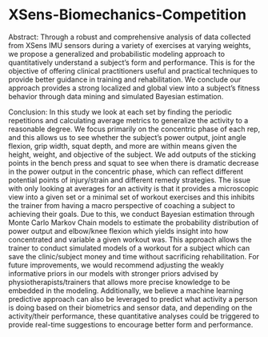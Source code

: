 # XSens-Biomechanics-Competition

Abstract:
Through a robust and comprehensive analysis of data collected from XSens IMU sensors during a variety of exercises at varying weights, we propose a generalized and probabilistic modeling approach to quantitatively understand a subject’s form and performance. This is for the objective of offering clinical practitioners useful and practical techniques to provide better guidance in training and rehabilitation. We conclude our approach provides a strong localized and global view into a subject’s fitness behavior through data mining and simulated Bayesian estimation.

Conclusion:
In this study we look at each set by finding the periodic repetitions and calculating average metrics to generalize the activity to a reasonable degree. We focus primarily on the concentric phase of each rep, and this allows us to see whether the subject’s power output, joint angle flexion, grip width, squat depth, and more are within means given the height, weight, and objective of the subject. We add outputs of the sticking points in the bench press and squat to see when there is dramatic decrease in the power output in the concentric phase, which can reflect different potential points of injury/strain and different remedy strategies. The issue with only looking at averages for an activity is that it provides a microscopic view into a given set or a minimal set of workout exercises and this inhibits the trainer from having a macro perspective of coaching a subject to achieving their goals. Due to this, we conduct Bayesian estimation through Monte Carlo Markov Chain models to estimate the probability distribution of power output and elbow/knee flexion which yields insight into how concentrated and variable a given workout was. This approach allows the trainer to conduct simulated models of a workout for a subject which can save the clinic/subject money and time without sacrificing rehabilitation. For future improvements, we would recommend adjusting the weakly informative priors in our models with stronger priors advised by physiotherapists/trainers that allows more precise knowledge to be embedded in the modeling. Additionally, we believe a machine learning predictive approach can also be leveraged to predict what activity a person is doing based on their biometrics and sensor data, and depending on the activity/their performance, these quantitative analyses could be triggered to provide real-time suggestions to encourage better form and performance.
